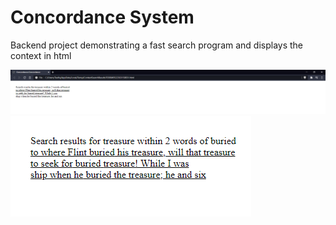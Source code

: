 # Concordance System

Backend project demonstrating a fast search program and displays 
the context in html

![example](https://github.com/Daniel-Taufiq/1-5-2019-Concordance/blob/master/example.PNG)
![example](https://github.com/Daniel-Taufiq/1-5-2019-Concordance/blob/master/example2.PNG)